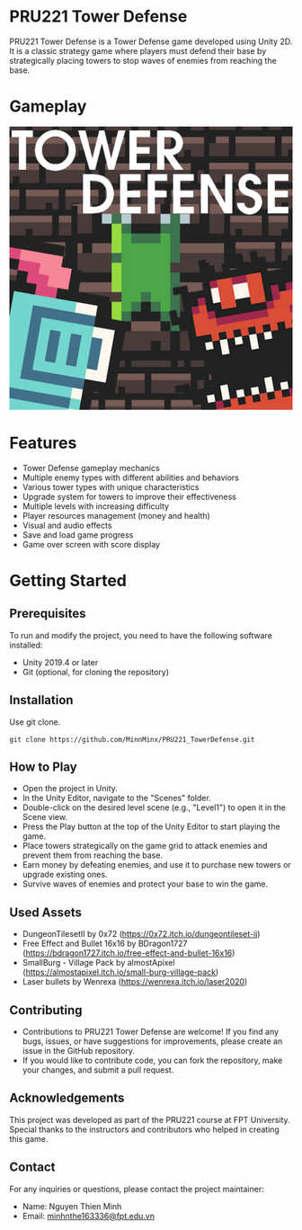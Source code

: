 # PRU221 Tower Defense
PRU221 Tower Defense is a Tower Defense game developed using Unity 2D. It is a classic strategy game where players must defend their base by strategically placing towers to stop waves of enemies from reaching the base.

# Gameplay
![alt text](https://github.com/MinnMinx/PRU221_TowerDefense/blob/main/Assets/Texture2D/icon.png)

# Features
- Tower Defense gameplay mechanics
- Multiple enemy types with different abilities and behaviors
- Various tower types with unique characteristics
- Upgrade system for towers to improve their effectiveness
- Multiple levels with increasing difficulty
- Player resources management (money and health)
- Visual and audio effects
- Save and load game progress
- Game over screen with score display

# Getting Started
## Prerequisites
To run and modify the project, you need to have the following software installed:
- Unity 2019.4 or later
- Git (optional, for cloning the repository)

Installation
------------

Use git clone.

	git clone https://github.com/MinnMinx/PRU221_TowerDefense.git

## How to Play
- Open the project in Unity.
- In the Unity Editor, navigate to the "Scenes" folder.
- Double-click on the desired level scene (e.g., "Level1") to open it in the Scene view.
- Press the Play button at the top of the Unity Editor to start playing the game.
- Place towers strategically on the game grid to attack enemies and prevent them from reaching the base.
- Earn money by defeating enemies, and use it to purchase new towers or upgrade existing ones.
- Survive waves of enemies and protect your base to win the game.

## Used Assets
- DungeonTilesetII by 0x72 (https://0x72.itch.io/dungeontileset-ii)
- Free Effect and Bullet 16x16 by BDragon1727 (https://bdragon1727.itch.io/free-effect-and-bullet-16x16)
- SmallBurg - Village Pack by almostApixel (https://almostapixel.itch.io/small-burg-village-pack)
- Laser bullets by Wenrexa (https://wenrexa.itch.io/laser2020)

## Contributing
- Contributions to PRU221 Tower Defense are welcome! If you find any bugs, issues, or have suggestions for improvements, please create an issue in the GitHub repository.
- If you would like to contribute code, you can fork the repository, make your changes, and submit a pull request.

## Acknowledgements
This project was developed as part of the PRU221 course at FPT University. Special thanks to the instructors and contributors who helped in creating this game.

## Contact
For any inquiries or questions, please contact the project maintainer:
- Name: Nguyen Thien Minh
- Email: minhnthe163336@fpt.edu.vn

